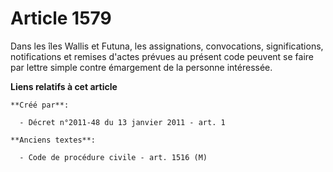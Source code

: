 # Article 1579

Dans les îles Wallis et Futuna, les assignations, convocations, significations, notifications et remises d'actes prévues au
présent code peuvent se faire par lettre simple contre émargement de la personne intéressée.

**Liens relatifs à cet article**

	**Créé par**:

	  - Décret n°2011-48 du 13 janvier 2011 - art. 1

	**Anciens textes**:

	  - Code de procédure civile - art. 1516 (M)

